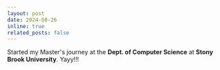 ```yaml
---
layout: post
date: 2024-08-26
inline: true
related_posts: false
---
```


Started my Master's journey at the **Dept. of Computer Science** at **Stony Brook University**. Yayy!!!
